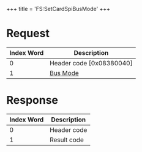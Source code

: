 +++
title = 'FS:SetCardSpiBusMode'
+++

# Request

| Index Word | Description                                               |
|------------|-----------------------------------------------------------|
| 0          | Header code \[0x08380040\]                                |
| 1          | [Bus Mode](Filesystem_services#CardSpiBusMode "wikilink") |

# Response

| Index Word | Description |
|------------|-------------|
| 0          | Header code |
| 1          | Result code |